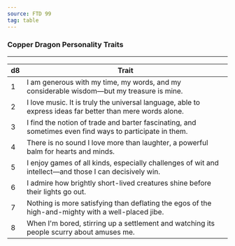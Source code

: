 ```yaml
---
source: FTD 99
tag: table
---
```


### Copper Dragon Personality Traits
---
|d8|Trait|
|----|------------|
|1|I am generous with my time, my words, and my considerable wisdom—but my treasure is mine.|
|2|I love music. It is truly the universal language, able to express ideas far better than mere words alone.|
|3|I find the notion of trade and barter fascinating, and sometimes even find ways to participate in them.|
|4|There is no sound I love more than laughter, a powerful balm for hearts and minds.|
|5|I enjoy games of all kinds, especially challenges of wit and intellect—and those I can decisively win.|
|6|I admire how brightly short-lived creatures shine before their lights go out.|
|7|Nothing is more satisfying than deflating the egos of the high-and-mighty with a well-placed jibe.|
|8|When I'm bored, stirring up a settlement and watching its people scurry about amuses me.|
